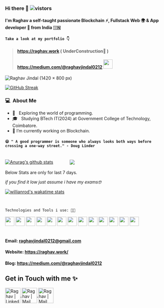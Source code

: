### Hi there 👋  ![vistors](https://visitor-badge.laobi.icu/badge?page_id=HiberNuts.HiberNuts)

#### I'm Raghav a self-taught passionate Blockchain ⚡, Fullstack Web 🌍 & App developer 🚀 from India 🇮🇳

#### `Take a look at my portfolio 👇`
> #### https://raghav.work ( UnderConstruction🚧 )
> #### https://medium.com/@raghavjindal0212 <img height="30" src="https://img.icons8.com/sf-regular/2x/medium-logo.png">


<!--![Raghav Jindal](https://user-images.githubusercontent.com/75308493/160169457-7c59b1e5-ff22-4ad9-990b-986a63f24995.jpg)-->

![Raghav Jindal (1420 × 800 px)](https://user-images.githubusercontent.com/75308493/189991247-5439c8d8-6e2c-4e14-8d4b-2ccddddedb1d.png)

[![GitHub Streak](https://streak-stats.demolab.com?user=HiberNuts&theme=dark)](https://git.io/streak-stats)

### 💻 &nbsp;About Me 

- 🤔 &nbsp; Exploring the world of programming.
- 🎓 &nbsp; Studying BTech IT(2024) at Government College of Technology, Coimbatore.
- 🔭  I’m currently working on Blockchain.
####   `😄 " A good programmer is someone who always looks both ways before crossing a one-way street." - Doug Linder`

</br>
 <a href="https://github.com/anuraghazra/github-readme-stats"><img align="center" src="https://github-readme-stats.vercel.app/api?username=HiberNuts&show_icons=true&theme=rose_pine" alt="Anurag's github stats" /></a>  <a  href="https://github.com/anuraghazra/github-readme-stats"><img style="margin-left: 50px" align="center" src="https://github-readme-stats.vercel.app/api/top-langs/?username=HiberNuts&layout=compact&theme=dark&hide_border=true" /></a> 
</br>

<!-- <div>
![Anurag's GitHub stats](https://github-readme-stats.vercel.app/api?username=HiberNuts&show_icons=true&theme=rose_pine)
</br>
[![Top Langs](https://github-readme-stats.vercel.app/api/top-langs/?username=HiberNuts&layout=compact)](https://github.com/anuraghazra/github-readme-stats)
</div> -->
</br>
<div>
Below Stats are only for last 7 days.
 
*if you find it low just assume i have my exams🤓* 
</br>

[![willianrod's wakatime stats](https://github-readme-stats.vercel.app/api/wakatime?username=HiberNuts&v=2)](https://github.com/anuraghazra/github-readme-stats)
</div>


</br>

`Technologies and Tools i use: 👨‍💻 `
</br>
<div>

<img height="30" src="https://encrypted-tbn0.gstatic.com/images?q=tbn:ANd9GcSh3qYLAkXbaf7Ddym06OAkjwn-2dEsK-HGDOZqd-Ix5n1RqILK35KQR4jH8POMhU_3LUo&usqp=CAU">
<img height="30" src="https://user-images.githubusercontent.com/75308493/189981733-253d36dd-a461-47b2-a593-39959e3263c9.png">
<img height="30" src="https://seeklogo.com/images/H/hardhat-logo-888739EBB4-seeklogo.com.png">
<img height="30" src="https://user-images.githubusercontent.com/75308493/189980892-ca0b5750-3555-4719-9011-c870cabb80be.png">
<img height="30" src="https://cdn4.iconfinder.com/data/icons/logos-3/600/React.js_logo-512.png">
<img height="30" src="https://w7.pngwing.com/pngs/925/447/png-transparent-express-js-node-js-javascript-mongodb-node-js-text-trademark-logo-thumbnail.png">
<img height="30" src="https://1000logos.net/wp-content/uploads/2020/08/MongoDB-Emblem-500x313.jpg">
<img height="30" src="https://cdn.sanity.io/images/l8v0l0pb/production/d8c8025b1695a3f14f849b99afc71d917ef40813-480x480.png">
<img height="30" src="https://cdn.sanity.io/images/l8v0l0pb/production/08ac37aeccf34ea0b7c4649e221679220d7c2ceb-480x480.png"> 
<img height="30" src="https://cdn.sanity.io/images/l8v0l0pb/production/a804a741fb26f6c236c73086a87cfc9f64106401-480x480.png">
  <img height="30" src="https://cdn.sanity.io/images/l8v0l0pb/production/4fe2a405f87c20361b6231f2ff542dfa79aea801-64x64.png">
  <img height="30" src="https://cdn.sanity.io/images/l8v0l0pb/production/7e26d6d140d015c48792871ed30231c133f929c0-48x48.png">
  <img height="30" src="https://cdn.sanity.io/images/l8v0l0pb/production/09532d7c1755c8a4086fc78d7edef8b71d398317-64x64.png">

</div>


</br>

#### Email: raghavjindal0212@gmail.com
#### Website: https://raghav.work/
#### Blog: https://medium.com/@raghavjindal0212

## Get in Touch with me ✨
<div>
  <a href="https://www.linkedin.com/in/raghav-jindal-a56538212/">
    <img align="center" alt="Raghav | LinkedIn" width="50px" src="https://img.icons8.com/bubbles/2x/linkedin.png" />
  </a>
  <a href="mailto:raghavjindal0212@gmail.com">
    <img align="center" alt="Raghav | Mail" width="50px" src="https://img.icons8.com/bubbles/2x/apple-mail.png" />
  </a>
 <a href="https://www.instagram.com/raghavjindal02/">
    <img align="center" alt="Raghav | Mail" width="50px" src="https://img.icons8.com/bubbles/2x/instagram-new--v2.png" />
  </a>
</div>

<!--
**HiberNuts/HiberNuts** is a ✨ _special_ ✨ repository because its `README.md` (this file) appears on your GitHub profile.

Here are some ideas to get you started:



- 🔭 I’m currently working on ...
- 🌱 I’m currently learning ...
- 👯 I’m looking to collaborate on ...
- 🤔 I’m looking for help with ...
- 💬 Ask me about ...
- 📫 How to reach me: ...
- 😄 Pronouns: ...
- ⚡ Fun fact: ...
-->
